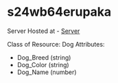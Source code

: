 # s24wb64erupaka
Server Hosted at - [Server](https://s24wb64erupaka.onrender.com)
 
 
Class of Resource: Dog
Attributes:
- Dog_Breed (string)
- Dog_Color (string)
- Dog_Name (number)


